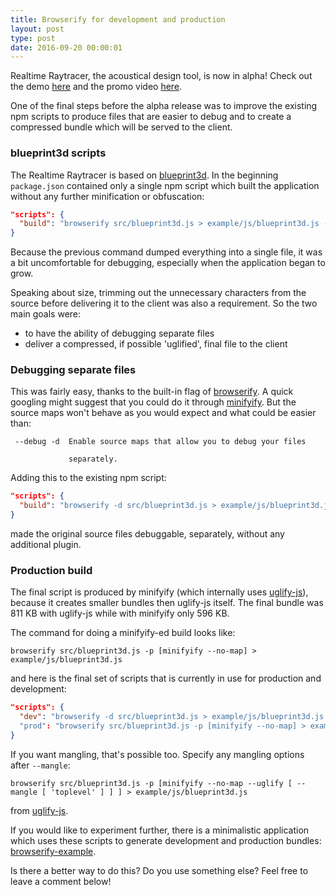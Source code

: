 ```yaml
---
title: Browserify for development and production
layout: post
type: post
date: 2016-09-20 00:00:01
---
```


Realtime Raytracer, the acoustical design tool, is now in alpha! Check out the demo
[here](http://bp3dbt2d-env.us-east-1.elasticbeanstalk.com) and the promo video
[here](https://www.youtube.com/watch?v=cBA91hA2NEw).

One of the final steps before the alpha release was to improve the existing npm scripts to
produce files that are easier to debug and to create a compressed bundle which will be served to the client.

### blueprint3d scripts

The Realtime Raytracer is based on [blueprint3d](https://github.com/furnishup/blueprint3d).
In the beginning <code>package.json</code> contained only a single npm script which built the application without
any further minification or obfuscation:

```json
"scripts": {
  "build": "browserify src/blueprint3d.js > example/js/blueprint3d.js --verbose"
}
```

Because the previous command dumped everything into a single file, it was a bit uncomfortable for
debugging, especially when the application began to grow.

Speaking about size, trimming out the unnecessary characters from the source before delivering it to the client
was also a requirement. So the two main goals were:

* to have the ability of debugging separate files
* deliver a compressed, if possible 'uglified', final file to the client

### Debugging separate files

This was fairly easy, thanks to the built-in flag of [browserify](https://github.com/substack/node-browserify#usage).
A quick googling might suggest that you could do it through [minifyify](https://github.com/ben-ng/minifyify).
But the source maps won't behave as you would expect and what could be easier than:

```
 --debug -d  Enable source maps that allow you to debug your files

             separately.
```

Adding this to the existing npm script:

```json
"scripts": {
  "build": "browserify -d src/blueprint3d.js > example/js/blueprint3d.js --verbose"
}
```

made the original source files debuggable, separately, without any additional plugin.

### Production build

The final script is produced by minifyify (which internally uses
[uglify-js](https://github.com/mishoo/UglifyJS2)), because it creates smaller bundles then uglify-js itself.
The final bundle was 811 KB with uglify-js while with minifyify only 596 KB.

The command for doing a minifyify-ed build looks like:

```
browserify src/blueprint3d.js -p [minifyify --no-map] > example/js/blueprint3d.js
```

and here is the final set of scripts that is currently in use for production and development:

```json
"scripts": {
  "dev": "browserify -d src/blueprint3d.js > example/js/blueprint3d.js --verbose"
  "prod": "browserify src/blueprint3d.js -p [minifyify --no-map] > example/js/blueprint3d.js"
}
```

If you want mangling, that's possible too. Specify any mangling options after <code>--mangle</code>:

```
browserify src/blueprint3d.js -p [minifyify --no-map --uglify [ --mangle [ 'toplevel' ] ] ] > example/js/blueprint3d.js
```

from [uglify-js](https://github.com/mishoo/UglifyJS2#mangler-options).

If you would like to experiment further, there is a minimalistic application which uses these
scripts to generate development and production bundles: [browserify-example](https://github.com/akoskm/browserify-example).

Is there a better way to do this? Do you use something else? Feel free to leave a comment below!
